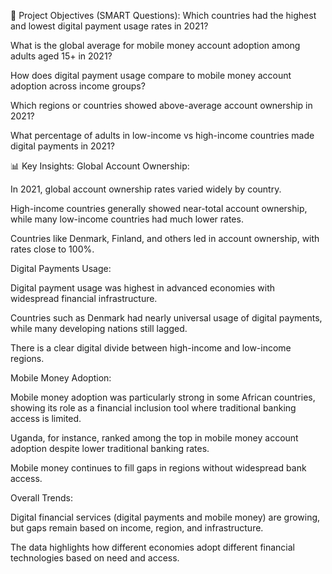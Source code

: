 📌 Project Objectives (SMART Questions):
Which countries had the highest and lowest digital payment usage rates in 2021?

What is the global average for mobile money account adoption among adults aged 15+ in 2021?

How does digital payment usage compare to mobile money account adoption across income groups?

Which regions or countries showed above-average account ownership in 2021?

What percentage of adults in low-income vs high-income countries made digital payments in 2021?


📊 Key Insights:
Global Account Ownership:

In 2021, global account ownership rates varied widely by country.

High-income countries generally showed near-total account ownership, while many low-income countries had much lower rates.

Countries like Denmark, Finland, and others led in account ownership, with rates close to 100%.

Digital Payments Usage:

Digital payment usage was highest in advanced economies with widespread financial infrastructure.

Countries such as Denmark had nearly universal usage of digital payments, while many developing nations still lagged.

There is a clear digital divide between high-income and low-income regions.

Mobile Money Adoption:

Mobile money adoption was particularly strong in some African countries, showing its role as a financial inclusion tool where traditional banking access is limited.

Uganda, for instance, ranked among the top in mobile money account adoption despite lower traditional banking rates.

Mobile money continues to fill gaps in regions without widespread bank access.

Overall Trends:

Digital financial services (digital payments and mobile money) are growing, but gaps remain based on income, region, and infrastructure.

The data highlights how different economies adopt different financial technologies based on need and access.